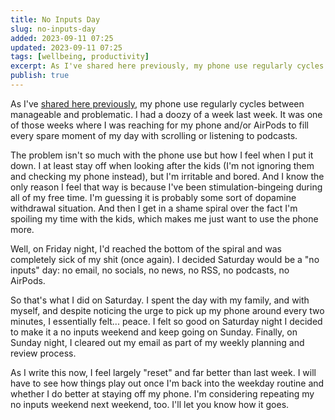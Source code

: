 ```yaml
---
title: No Inputs Day
slug: no-inputs-day
added: 2023-09-11 07:25
updated: 2023-09-11 07:25
tags: [wellbeing, productivity]
excerpt: As I've shared here previously, my phone use regularly cycles between manageable and problematic. I had a doozy of a week last week.
publish: true
---
```


As I've [shared here previously](/screen-time/), my phone use regularly cycles between manageable and problematic. I had a doozy of a week last week. It was one of those weeks where I was reaching for my phone and/or AirPods to fill every spare moment of my day with scrolling or listening to podcasts. 

The problem isn't so much with the phone use but how I feel when I put it down. I at least stay off when looking after the kids (I'm not ignoring them and checking my phone instead), but I'm irritable and bored. And I know the only reason I feel that way is because I've been stimulation-bingeing during all of my free time. I'm guessing it is probably some sort of dopamine withdrawal situation. And then I get in a shame spiral over the fact I'm spoiling my time with the kids, which makes me just want to use the phone more. 

Well, on Friday night, I'd reached the bottom of the spiral and was completely sick of my shit (once again). I decided Saturday would be a "no inputs" day: no email, no socials, no news, no RSS, no podcasts, no AirPods.

So that's what I did on Saturday. I spent the day with my family, and with myself, and despite noticing the urge to pick up my phone around every two minutes, I essentially felt... peace. I felt so good on Saturday night I decided to make it a no inputs weekend and keep going on Sunday. Finally, on Sunday night, I cleared out my email as part of my weekly planning and review process. 

As I write this now, I feel largely "reset" and far better than last week. I will have to see how things play out once I'm back into the weekday routine and whether I do better at staying off my phone. I'm considering repeating my no inputs weekend next weekend, too. I'll let you know how it goes. 